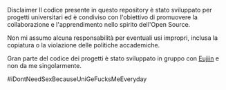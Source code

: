Disclaimer
Il codice presente in questo repository è stato sviluppato per progetti universitari ed è condiviso con l'obiettivo di promuovere la collaborazione e l'apprendimento nello spirito dell'Open Source.
 
Non mi assumo alcuna responsabilità per eventuali usi impropri, inclusa la copiatura o la violazione delle politiche accademiche.

Gran parte del codice dei progetti è stato sviluppato in gruppo con [Eujiin](https://github.com/Eujiin/) e non da me singolarmente.


#iDontNeedSexBecauseUniGeFucksMeEveryday